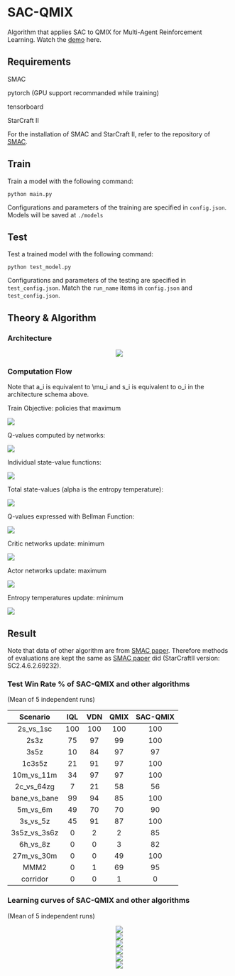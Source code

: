
# SAC-QMIX

Algorithm that applies SAC to QMIX for Multi-Agent Reinforcement Learning. Watch the [demo](https://youtu.be/T0t-d1e7IkE) here.

## Requirements

SMAC

pytorch (GPU support recommanded while training)

tensorboard

StarCraft II

For the installation of SMAC and StarCraft II, refer to the repository of [SMAC](https://github.com/oxwhirl/smac).

## Train

Train a model with the following command:

```shell
python main.py
```

Configurations and parameters of the training are specified in `config.json`. Models will be saved at `./models`

## Test

Test a trained model with the following command:

```shell
python test_model.py
```
Configurations and parameters of the testing are specified in `test_config.json`. Match the `run_name` items in `config.json` and `test_config.json`.

## Theory & Algorithm

### Architecture

<div align=center><img src = "https://github.com/FlickerNiko/SAC-QMIX/blob/master/SAC-QMIX.svg"/></div>

### Computation Flow

Note that a_i is equivalent to \mu_i and s_i is equivalent to o_i in the architecture schema above.

Train Objective: policies that maximum

<img src="https://github.com/FlickerNiko/SAC-QMIX/blob/master/formulas/formula1.png"/>

Q-values computed by networks: 

<img src="https://github.com/FlickerNiko/SAC-QMIX/blob/master/formulas/formula2.png"/>

Individual state-value functions: 

<img src="https://github.com/FlickerNiko/SAC-QMIX/blob/master/formulas/formula4.png"/>

Total state-values (alpha is the entropy temperature):

<img src="https://github.com/FlickerNiko/SAC-QMIX/blob/master/formulas/formula3.png"/>

Q-values expressed with Bellman Function: 

<img src="https://github.com/FlickerNiko/SAC-QMIX/blob/master/formulas/formula5.png"/>

Critic networks update: minimum

<img src="https://github.com/FlickerNiko/SAC-QMIX/blob/master/formulas/formula6.png"/>

Actor networks update: maximum

<img src="https://github.com/FlickerNiko/SAC-QMIX/blob/master/formulas/formula7.png"/>

Entropy temperatures update: minimum

<img src ="https://github.com/FlickerNiko/SAC-QMIX/blob/master/formulas/formula8.png"/>





## Result

Note that data of other algorithm are from [SMAC paper](https://github.com/oxwhirl/smac/releases/download/v1/smac_run_data.json). Therefore methods of evaluations are kept the same as [SMAC paper](https://arxiv.org/abs/1902.04043) did (StarCraftII version: SC2.4.6.2.69232). 

### Test Win Rate % of SAC-QMIX and other algorithms

(Mean of 5 independent runs)

<div align=center>
  
|  Scenario  | IQL | VDN | QMIX | SAC-QMIX |
|  :-------: | :-: | :-: | :--: | :------: |
|  2s_vs_1sc | 100 | 100 | 100  | 100 |
|  2s3z      | 75  | 97  | 99   | 100 |
|  3s5z      | 10  | 84  | 97   | 97  |
|  1c3s5z    | 21  | 91  | 97   | 100 |
| 10m_vs_11m | 34  | 97  | 97   | 100 |
| 2c_vs_64zg | 7   | 21  | 58   | 56  |
|bane_vs_bane| 99  | 94  | 85   | 100 |
|  5m_vs_6m  | 49  | 70  | 70   | 90  |
|  3s_vs_5z  | 45  | 91  | 87   | 100 |
|3s5z_vs_3s6z| 0   | 2   | 2    | 85  |
|  6h_vs_8z  | 0   | 0   | 3    | 82  |
| 27m_vs_30m | 0   | 0   | 49   | 100 |
|   MMM2     | 0   | 1   | 69   | 95  |
|  corridor  | 0   | 0   | 1    | 0   |
</div>

### Learning curves of SAC-QMIX and other algorithms

(Mean of 5 independent runs)

<div align=center><img src ="https://github.com/FlickerNiko/SAC-QMIX/blob/master/figures/5m_vs_6m_all.svg"/></div>
<div align=center><img src ="https://github.com/FlickerNiko/SAC-QMIX/blob/master/figures/27m_vs_30m_all.svg"/></div>
<div align=center><img src ="https://github.com/FlickerNiko/SAC-QMIX/blob/master/figures/2c_vs_64zg_all.svg"/></div>
<div align=center><img src ="https://github.com/FlickerNiko/SAC-QMIX/blob/master/figures/MMM2_all.svg"/></div>
<div align=center><img src ="https://github.com/FlickerNiko/SAC-QMIX/blob/master/figures/3s5z_vs_3s6z_all.svg"/></div>
<div align=center><img src ="https://github.com/FlickerNiko/SAC-QMIX/blob/master/figures/6h_vs_8z_all.svg"/></div>

